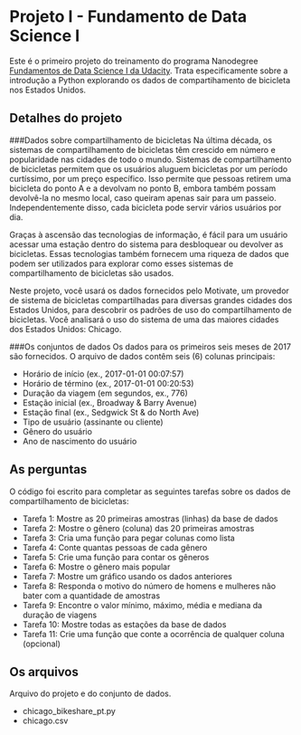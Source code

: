 # Projeto I - Fundamento de Data Science I
Este é o primeiro projeto do treinamento do programa Nanodegree [Fundamentos de Data Science I da Udacity](https://br.udacity.com/course/python-fundamentos-data-science--nd110). Trata especificamente sobre a introdução a Python explorando os dados de compartihamento de bicicleta nos Estados Unidos.

## Detalhes do projeto
###Dados sobre compartilhamento de bicicletas
Na última década, os sistemas de compartilhamento de bicicletas têm crescido em número e popularidade nas cidades de todo o mundo. Sistemas de compartilhamento de bicicletas permitem que os usuários aluguem bicicletas por um período curtíssimo, por um preço específico. Isso permite que pessoas retirem uma bicicleta do ponto A e a devolvam no ponto B, embora também possam devolvê-la no mesmo local, caso queiram apenas sair para um passeio. Independentemente disso, cada bicicleta pode servir vários usuários por dia.

Graças à ascensão das tecnologias de informação, é fácil para um usuário acessar uma estação dentro do sistema para desbloquear ou devolver as bicicletas. Essas tecnologias também fornecem uma riqueza de dados que podem ser utilizados para explorar como esses sistemas de compartilhamento de bicicletas são usados.

Neste projeto, você usará os dados fornecidos pelo Motivate, um provedor de sistema de bicicletas compartilhadas para diversas grandes cidades dos Estados Unidos, para descobrir os padrões de uso do compartilhamento de bicicletas. Você analisará o uso do sistema de uma das maiores cidades dos Estados Unidos: Chicago.

###Os conjuntos de dados
Os dados para os primeiros seis meses de 2017 são fornecidos. O arquivo de dados contêm seis (6) colunas principais:

* Horário de início (ex., 2017-01-01 00:07:57)
* Horário de término (ex., 2017-01-01 00:20:53)
* Duração da viagem (em segundos, ex., 776)
* Estação inicial (ex., Broadway & Barry Avenue)
* Estação final (ex., Sedgwick St & do North Ave)
* Tipo de usuário (assinante ou cliente)
* Gênero do usuário
* Ano de nascimento do usuário

## As perguntas
O código foi escrito para completar as seguintes tarefas sobre os dados de compartilhamento de bicicletas:

* Tarefa 1: Mostre as 20 primeiras amostras (linhas) da base de dados
* Tarefa 2: Mostre o gênero (coluna) das 20 primeiras amostras
* Tarefa 3: Cria uma função para pegar colunas como lista
* Tarefa 4: Conte quantas pessoas de cada gênero
* Tarefa 5: Crie uma função para contar os gêneros
* Tarefa 6: Mostre o gênero mais popular
* Tarefa 7: Mostre um gráfico usando os dados anteriores
* Tarefa 8: Responda o motivo do número de homens e mulheres não bater com a quantidade de amostras
* Tarefa 9: Encontre o valor mínimo, máximo, média e mediana da duração de viagens
* Tarefa 10: Mostre todas as estações da base de dados
* Tarefa 11: Crie uma função que conte a ocorrência de qualquer coluna (opcional)

## Os arquivos
Arquivo do projeto e do conjunto de dados.
* chicago_bikeshare_pt.py
* chicago.csv